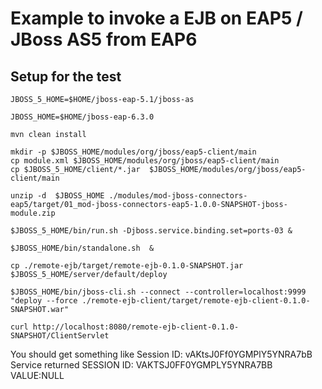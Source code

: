 Example to invoke a EJB on EAP5 / JBoss AS5 from EAP6 
====================================================

Setup for the test
------------------

	JBOSS_5_HOME=$HOME/jboss-eap-5.1/jboss-as

	JBOSS_HOME=$HOME/jboss-eap-6.3.0

	mvn clean install

	mkdir -p $JBOSS_HOME/modules/org/jboss/eap5-client/main
	cp module.xml $JBOSS_HOME/modules/org/jboss/eap5-client/main
	cp $JBOSS_5_HOME/client/*.jar  $JBOSS_HOME/modules/org/jboss/eap5-client/main

	unzip -d  $JBOSS_HOME ./modules/mod-jboss-connectors-eap5/target/01_mod-jboss-connectors-eap5-1.0.0-SNAPSHOT-jboss-module.zip

	$JBOSS_5_HOME/bin/run.sh -Djboss.service.binding.set=ports-03 &

	$JBOSS_HOME/bin/standalone.sh  &

	cp ./remote-ejb/target/remote-ejb-0.1.0-SNAPSHOT.jar  $JBOSS_5_HOME/server/default/deploy

	$JBOSS_HOME/bin/jboss-cli.sh --connect --controller=localhost:9999  "deploy --force ./remote-ejb-client/target/remote-ejb-client-0.1.0-SNAPSHOT.war"

	curl http://localhost:8080/remote-ejb-client-0.1.0-SNAPSHOT/ClientServlet

You should get something like
Session ID: vAKtsJ0Ff0YGMPlY5YNRA7bB
Service returned SESSION ID: VAKTSJ0FF0YGMPLY5YNRA7BB VALUE:NULL
